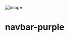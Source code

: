 ![image](https://user-images.githubusercontent.com/87518350/131621828-bf90ad76-1718-4cff-a5cb-58ac269a1272.png)
# navbar-purple
